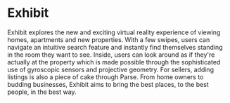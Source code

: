 # Exhibit

Exhibit explores the new and exciting virtual reality
experience of viewing homes, apartments and new properties.
With a few swipes, users can navigate an intuitive search
feature and instantly find themselves standing in the room
they want to see. Inside, users can look around as if
they're actually at the property which is made possible through the
sophisticated use of gyroscopic sensors and projective geometry.
For sellers, adding listings is also a piece of cake through Parse.
From home owners to budding businesses, Exhibit aims to bring the best
places, to the best people, in the best way.
